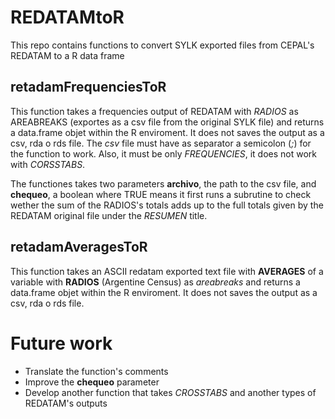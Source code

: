 # REDATAMtoR
This repo contains functions to convert SYLK exported files from CEPAL's REDATAM to a R data frame

## retadamFrequenciesToR

This function takes a frequencies output of REDATAM with *RADIOS* as AREABREAKS (exportes as a csv file from the original SYLK file) and returns a data.frame objet within the R enviroment. It does not saves the output as a csv, rda o rds file. The *csv* file must have as separator a semicolon (*;*) for the function to work. Also, it must be only *FREQUENCIES*, it does not work with *CORSSTABS*. 

The functiones takes two parameters **archivo**, the path to the csv file, and **chequeo**, a boolean where TRUE means it first runs a subrutine to check wether the sum of the RADIOS's totals adds up to the full totals given by the REDATAM original file under the *RESUMEN* title.   

## retadamAveragesToR

This function takes an ASCII redatam exported text file with **AVERAGES** of a variable with **RADIOS** (Argentine Census) as *areabreaks* and returns a data.frame objet within the R enviroment. It does not saves the output as a csv, rda o rds file.


# Future work

- Translate the function's comments 
- Improve the **chequeo** parameter 
- Develop another function that takes *CROSSTABS* and another types of REDATAM's outputs
